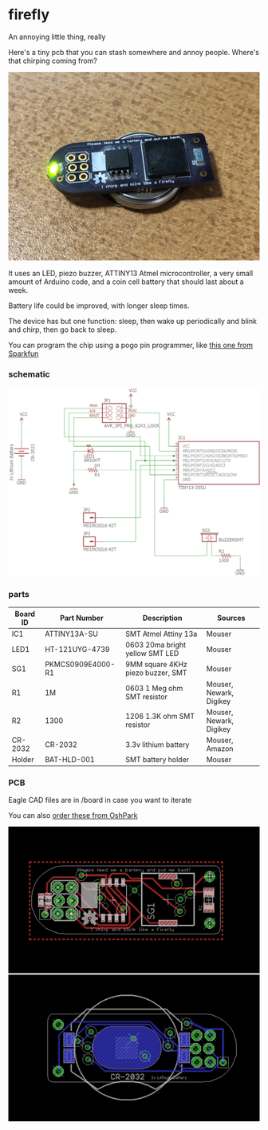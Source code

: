 # firefly
An annoying little thing, really

Here's a tiny pcb that you can stash somewhere and annoy people. Where's that chirping coming from?

![firefly photo](firefly.jpg?raw=true "assembled Firefly photo")

It uses an LED, piezo buzzer, ATTINY13 Atmel microcontroller, a very small amount of Arduino code, and a coin cell battery that should last about a week.

Battery life could be improved, with longer sleep times.

The device has but one function: sleep, then wake up periodically and blink and chirp, then go back to sleep.

You can program the chip using a pogo pin programmer, like [this one from Sparkfun](https://learn.sparkfun.com/tutorials/tiny-avr-programmer-hookup-guide/programming-in-arduino)

### schematic

![schematic](board/firefly-schematic.png?raw=true "Schematic Diagram")

### parts
Board ID | Part Number | Description | Sources
--- | --- | --- | ---
IC1 | ATTINY13A-SU | SMT Atmel Attiny 13a | Mouser
LED1 | HT-121UYG-4739 | 0603 20ma bright yellow SMT LED | Mouser
SG1 | PKMCS0909E4000-R1 | 9MM square 4KHz piezo buzzer, SMT | Mouser
R1 | 1M   | 0603 1 Meg ohm SMT resistor | Mouser, Newark, Digikey
R2 | 1300 | 1206 1.3K ohm SMT resistor | Mouser, Newark, Digikey
CR-2032 | CR-2032 | 3.3v lithium battery | Mouser, Amazon
Holder |  BAT-HLD-001 | SMT battery holder | Mouser

### PCB

Eagle CAD files are in /board in case you want to iterate

You can also [order these from OshPark](https://oshpark.com/shared_projects/t0UHeqNX)

![top layer](board/firefly-board-top.png?raw=true "Board Top")
![bottom layer](board/firefly-board-bottom.png?raw=true "Board Bottom")


